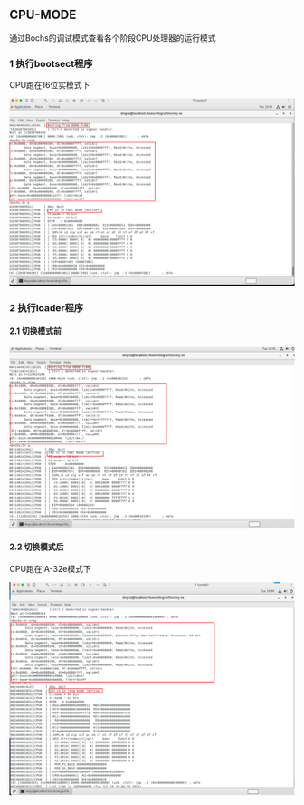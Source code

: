 ## CPU-MODE

通过Bochs的调试模式查看各个阶段CPU处理器的运行模式

### 1 执行bootsect程序

CPU跑在16位实模式下

![](image/image-20230718194337944.png)

### 2 执行loader程序

#### 2.1 切换模式前

![](image/image-20230718194201862.png)

#### 2.2 切换模式后

CPU跑在IA-32e模式下

![](image/image-20230718194546425.png)